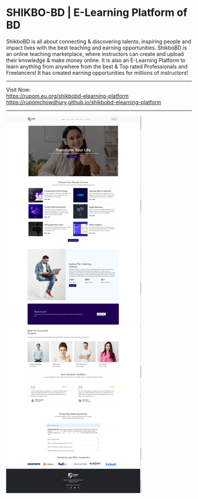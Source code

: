 # SHIKBO-BD | E-Learning Platform of BD

<p>ShikboBD is all about connecting & discovering talents, inspiring people and impact lives with the best teaching and earning opportunities. ShikboBD is an online teaching marketplace, where instructors can create and upload their knowledge & make money online. It is also an E-Learning Platform to learn anything from anywhere from the best & Top rated Professionals and Freelancers! It has created earning opportunities for millions of instructors! </p>

---

Visit Now: <br> https://rupom.eu.org/shikbobd-elearning-platform <br> https://rupomchowdhury.github.io/shikbobd-elearning-platform

---

![SHIKBO-BD](https://github.com/RupomChowdhury/shikbobd-elearning-platform/blob/main/assests/images/shikbo-bd.png)
